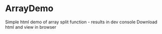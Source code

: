 # ArrayDemo
Simple html demo of array split function - results in dev console
Download html and view in browser
